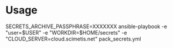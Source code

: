 Usage
=====

SECRETS_ARCHIVE_PASSPHRASE=XXXXXXX ansible-playbook -e "user=$USER" -e "WORKDIR=$HOME/secrets" -e "CLOUD_SERVER=cloud.scimetis.net" pack_secrets.yml

